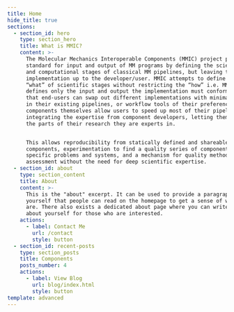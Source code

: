 ```yaml
---
title: Home
hide_title: true
sections:
  - section_id: hero
    type: section_hero
    title: What is MMIC?
    content: >-
      The Molecular Mechanics Interoperable Components (MMIC) project provides a
      standard for input and output of MM programs by defining the scientific
      and computational stages of classical MM pipelines, but leaving the
      implementation up to the developer/user. MMIC attempts to define the
      “what” of scientific stages without restricting the “how” i.e. MMIC
      defines only the input and output the implementation must conform to so
      that end-users can swap out different implementations with minimal effort
      in their existing pipelines, or workflow tools of their preference. The
      components themselves allow users to speed up most of their pipelines by
      integrating the expertise from component developers, letting them focus on
      the parts of their research they are experts in.


      This allows reproducibility from statically defined and shareable
      components, experimentation to find a quality series of components for
      specific problems and systems, and a mechanism for quality methodological
      assessment without the need for deep scientific expertise.
  - section_id: about
    type: section_content
    title: About
    content: >-
      This is the "about" excerpt. It can be used to provide a paragraph about
      yourself that people can read on the homepage to get a sense of who you
      are. There also exists a dedicated about page where you can write more
      about yourself for those who are interested.
    actions:
      - label: Contact Me
        url: /contact
        style: button
  - section_id: recent-posts
    type: section_posts
    title: Components
    posts_number: 4
    actions:
      - label: View Blog
        url: blog/index.html
        style: button
template: advanced
---
```

